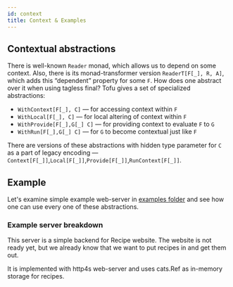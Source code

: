 ```yaml
---
id: context
title: Context & Examples
---
```


## Contextual abstractions
There is well-known `Reader` monad, which allows us to depend on some context.
Also, there is its monad-transformer version `ReaderT[F[_], R, A]`, which adds this “dependent” property for some `F`.
How does one abstract over it when using tagless final? Tofu gives a set of specialized abstractions:

* `WithContext[F[_], C]` — for accessing context within `F`
* `WithLocal[F[_], C]` — for local altering of context within `F`
* `WithProvide[F[_],G[_] C]` — for providing context to evaluate `F` to `G`
* `WithRun[F[_],G[_] C]` — for `G` to become contextual just like `F`

There are versions of these abstractions with hidden type parameter for `C` as a part of legacy encoding — `Context[F[_]]`,`Local[F[_]]`,`Provide[F[_]]`,`RunContext[F[_]]`.

## Example
Let's examine simple example web-server in [examples folder](../examples) and see how one can use every one of these abstractions.

### Example server breakdown

This server is a simple backend for Recipe website. The website is not ready yet, but we already know that we want to put recipes in and get them out.

It is implemented with http4s web-server and uses cats.Ref as in-memory storage for recipes.




 
